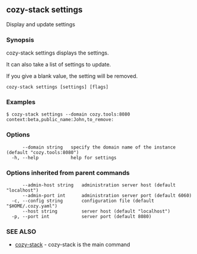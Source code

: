 ## cozy-stack settings

Display and update settings

### Synopsis


cozy-stack settings displays the settings.

It can also take a list of settings to update.

If you give a blank value, the setting will be removed.


```
cozy-stack settings [settings] [flags]
```

### Examples

```
$ cozy-stack settings --domain cozy.tools:8080 context:beta,public_name:John,to_remove:
```

### Options

```
      --domain string   specify the domain name of the instance (default "cozy.tools:8080")
  -h, --help            help for settings
```

### Options inherited from parent commands

```
      --admin-host string   administration server host (default "localhost")
      --admin-port int      administration server port (default 6060)
  -c, --config string       configuration file (default "$HOME/.cozy.yaml")
      --host string         server host (default "localhost")
  -p, --port int            server port (default 8080)
```

### SEE ALSO

* [cozy-stack](cozy-stack.md)	 - cozy-stack is the main command

